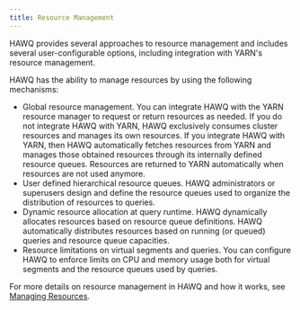 ```yaml
---
title: Resource Management
---
```


HAWQ provides several approaches to resource management and includes several user-configurable options, including integration with YARN's resource management.

HAWQ has the ability to manage resources by using the following mechanisms:

-   Global resource management. You can integrate HAWQ with the YARN resource manager to request or return resources as needed. If you do not integrate HAWQ with YARN, HAWQ exclusively consumes cluster resources and manages its own resources. If you integrate HAWQ with YARN, then HAWQ automatically fetches resources from YARN and manages those obtained resources through its internally defined resource queues. Resources are returned to YARN automatically when resources are not used anymore.
-   User defined hierarchical resource queues. HAWQ administrators or superusers design and define the resource queues used to organize the distribution of resources to queries.
-   Dynamic resource allocation at query runtime. HAWQ dynamically allocates resources based on resource queue definitions. HAWQ automatically distributes resources based on running \(or queued\) queries and resource queue capacities.
-   Resource limitations on virtual segments and queries. You can configure HAWQ to enforce limits on CPU and memory usage both for virtual segments and the resource queues used by queries.

For more details on resource management in HAWQ and how it works, see [Managing Resources](/200/hawq/resourcemgmt/HAWQResourceManagement.html).
